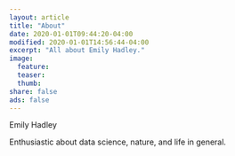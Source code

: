 ```yaml
---
layout: article
title: "About"
date: 2020-01-01T09:44:20-04:00
modified: 2020-01-01T14:56:44-04:00
excerpt: "All about Emily Hadley."
image:
  feature:
  teaser:
  thumb:
share: false
ads: false
---
```


Emily Hadley

Enthusiastic about data science, nature, and life in general.
